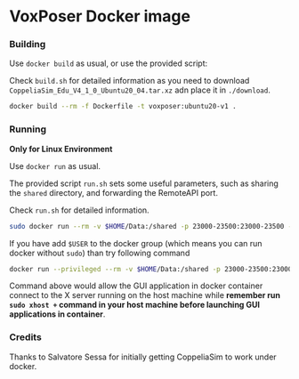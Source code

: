 VoxPoser Docker image
=======================================

### Building

Use `docker build` as usual, or use the provided script:

Check `build.sh` for detailed information as you need to download `CoppeliaSim_Edu_V4_1_0_Ubuntu20_04.tar.xz` adn place it in `./download`.

```bash
docker build --rm -f Dockerfile -t voxposer:ubuntu20-v1 .
```

### Running

**Only for Linux Environment**

Use `docker run` as usual.

The provided script `run.sh` sets some useful parameters, such as sharing the `shared` directory, and forwarding the RemoteAPI port.

Check `run.sh` for detailed information.

```bash
sudo docker run --rm -v $HOME/Data:/shared -p 23000-23500:23000-23500 -p 6060:80 -it --env DISPLAY=$DISPLAY --env LIBGL_ALWAYS_SOFTWARE=1 --volume /tmp/.X11-unix:/tmp/.X11-unix --name vox voxposer:ubuntu20-v1
```

If you have add `$USER` to the docker group (which means you can run docker without `sudo`) than try following command

```bash
docker run --privileged --rm -v $HOME/Data:/shared -p 23000-23500:23000-23500 -p 6060:80 -it --env DISPLAY=$DISPLAY --env LIBGL_ALWAYS_SOFTWARE=1 --volume /tmp/.X11-unix:/tmp/.X11-unix --name vox voxposer:ubuntu20-v1
```

Command above would allow the GUI application in docker container connect to the X server running on the host machine while **remember run `sudo xhost +` command in your host machine before launching GUI applications in container**.

### Credits

Thanks to Salvatore Sessa for initially getting CoppeliaSim to work under docker.
